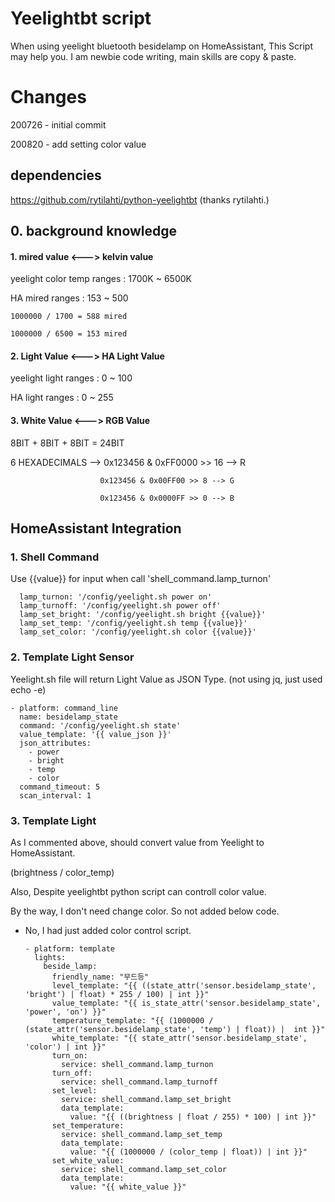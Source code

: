 # Yeelightbt script
When using yeelight bluetooth besidelamp on HomeAssistant, This Script may help you.
I am newbie code writing, main skills are copy & paste.

# Changes
200726 - initial commit

200820 - add setting color value

## dependencies

https://github.com/rytilahti/python-yeelightbt
(thanks rytilahti.)

## 0. background knowledge

#### 1. mired value <---> kelvin value
yeelight color temp ranges : 1700K ~ 6500K

HA mired ranges : 153 ~ 500

`1000000 / 1700 = 588 mired`

`1000000 / 6500 = 153 mired`

#### 2. Light Value <---> HA Light Value
yeelight light ranges : 0 ~ 100

HA light ranges : 0 ~ 255

#### 3. White Value <---> RGB Value
8BIT + 8BIT + 8BIT = 24BIT

6 HEXADECIMALS -->      0x123456 & 0xFF0000 >> 16 --> R

                        0x123456 & 0x00FF00 >> 8 --> G
                        
                        0x123456 & 0x0000FF >> 0 --> B
                        
## HomeAssistant Integration

### 1. Shell Command

Use {{value}} for input when call 'shell_command.lamp_turnon'

      lamp_turnon: '/config/yeelight.sh power on'
      lamp_turnoff: '/config/yeelight.sh power off'
      lamp_set_bright: '/config/yeelight.sh bright {{value}}'
      lamp_set_temp: '/config/yeelight.sh temp {{value}}'
      lamp_set_color: '/config/yeelight.sh color {{value}}'

### 2. Template Light Sensor

Yeelight.sh file will return Light Value as JSON Type.
(not using jq, just used echo -e)

    - platform: command_line
      name: besidelamp_state
      command: '/config/yeelight.sh state'
      value_template: '{{ value_json }}'
      json_attributes:
        - power
        - bright
        - temp
        - color
      command_timeout: 5
      scan_interval: 1

### 3. Template Light

As I commented above, should convert value from Yeelight to HomeAssistant.

(brightness / color_temp)

Also, Despite yeelightbt python script can controll color value.

By the way, I don't need change color. So not added below code.

- No, I had just added color control script.

      - platform: template
        lights:
          beside_lamp:
            friendly_name: "무드등"
            level_template: "{{ ((state_attr('sensor.besidelamp_state', 'bright') | float) * 255 / 100) | int }}"
            value_template: "{{ is_state_attr('sensor.besidelamp_state', 'power', 'on') }}"
            temperature_template: "{{ (1000000 / (state_attr('sensor.besidelamp_state', 'temp') | float)) |  int }}"
            white_template: "{{ state_attr('sensor.besidelamp_state', 'color') | int }}"
            turn_on:
              service: shell_command.lamp_turnon
            turn_off:
              service: shell_command.lamp_turnoff
            set_level:
              service: shell_command.lamp_set_bright
              data_template:
                value: "{{ ((brightness | float / 255) * 100) | int }}"
            set_temperature:
              service: shell_command.lamp_set_temp
              data_template:
                value: "{{ (1000000 / (color_temp | float)) | int }}"
            set_white_value:
              service: shell_command.lamp_set_color
              data_template:
                value: "{{ white_value }}"

